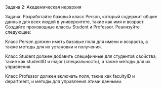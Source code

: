 Задача 2: Академическая иерархия

Задача: Разработайте базовый класс Person, который содержит общие данные для всех людей в университете, такие как имя и возраст. Создайте производные классы Student и Professor. Реализуйте следующее:

Класс Person должен иметь базовые поля для имени и возраста, а также методы для их установки и получения.

Класс Student должен добавить специфичные для студентов свойства, такие как studentID и major (специальность), а также методы для их управления.

Класс Professor должен включать поля, такие как facultyID и department, и методы для управления этими данными.

